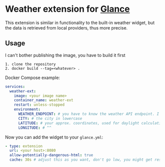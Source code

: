 # Weather extension for [Glance](https://github.com/glanceapp/glance)

This extension is similar in functionality to the built-in weather widget,
but the data is retrieved from local providers, thus more precise.

## Usage
I can't bother publishing the image, you have to build it first
```
1. clone the repository
2. docker build --tag=<whatever> .
```

Docker Compose example:
```yaml
services:
  weather-ext:
    image: <your image name>
    container_name: weather-ext
    restart: unless-stopped
    environment:
      WEATHER_ENDPOINT: # you have to know the weather API endpoint. I am not providing it to avoid legal problems.
      CITY: # the city in lowercase
      LATITUDE: # your approx. coordinates, used for daylight calculations
      LONGITUDE: # ^^
```

Now you can add the widget to your `glance.yml`:
```yaml
- type: extension
  url: <your host>:8080
  allow-potentially-dangerous-html: true
  cache: 30s # adjust this as you want, don't go low, you might get restricted for api abuse
```